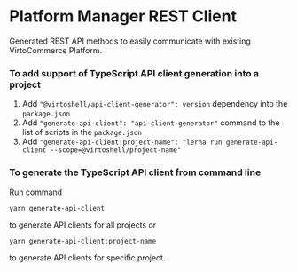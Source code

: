 # Platform Manager REST Client

Generated REST API methods to easily communicate with existing VirtoCommerce Platform.

### To add support of TypeScript API client generation into a project

1. Add `"@virtoshell/api-client-generator": version` dependency into the `package.json`
2. Add `"generate-api-client": "api-client-generator"` command to the list of scripts in the `package.json`
3. Add `"generate-api-client:project-name": "lerna run generate-api-client --scope=@virtoshell/project-name"`

### To generate the TypeScript API client from command line

Run command
```
yarn generate-api-client
```
to generate API clients for all projects or
```
yarn generate-api-client:project-name
```
to generate API clients for specific project.
